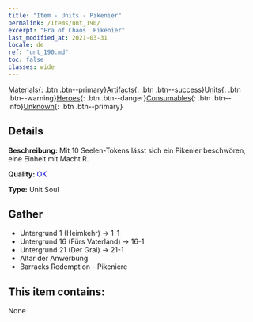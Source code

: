 ```yaml
---
title: "Item - Units - Pikenier"
permalink: /Items/unt_190/
excerpt: "Era of Chaos  Pikenier"
last_modified_at: 2021-03-31
locale: de
ref: "unt_190.md"
toc: false
classes: wide
---
```

 [Materials](/de/Items/){: .btn .btn--primary}[Artifacts](/de/Items/Artifacts/){: .btn .btn--success}[Units](/de/Items/Units/){: .btn .btn--warning}[Heroes](/de/Items/Heroes/){: .btn .btn--danger}[Consumables](/de/Items/Consumables/){: .btn .btn--info}[Unknown](/de/Items/Unknown/){: .btn .btn--primary}

## Details
 **Beschreibung:** Mit 10 Seelen-Tokens lässt sich ein Pikenier beschwören, eine Einheit mit Macht R.

 **Quality:** <span style="color: #0000CD">OK</span>

 **Type:** Unit Soul

## Gather

*    Untergrund 1 (Heimkehr) -> 1-1 
*    Untergrund 16 (Fürs Vaterland) -> 16-1 
*    Untergrund 21 (Der Gral) -> 21-1 
*    Altar der Anwerbung 
*    Barracks Redemption - Pikeniere 

## This item contains:

  None

